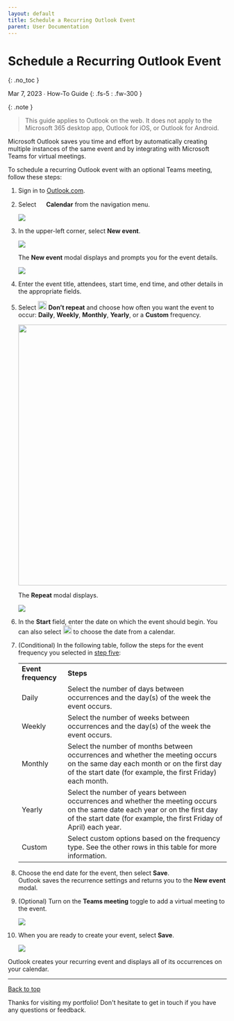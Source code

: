 ```yaml
---
layout: default
title: Schedule a Recurring Outlook Event
parent: User Documentation
---
```


# Schedule a Recurring Outlook Event
{: .no_toc }

Mar 7, 2023 ∙ How-To Guide
{: .fs-5 : .fw-300 }

{:  .note }
> This guide applies to Outlook on the web. It does not apply to the Microsoft 365 desktop app, Outlook for iOS, or Outlook for Android.

Microsoft Outlook saves you time and effort by automatically creating multiple instances of the same event and by integrating with Microsoft Teams for virtual meetings.

To schedule a recurring Outlook event with an optional Teams meeting, follow these steps:

1.  Sign in to [Outlook.com](https://outlook.live.com/owa/).

2.  Select <img src="https://33333.cdn.cke-cs.com/kSW7V9NHUXugvhoQeFaf/images/b605976b77ed8b106d53eff3c43163a804e976b0e23edd2c.png" width="15"> **Calendar** from the navigation menu.

    ![](https://33333.cdn.cke-cs.com/kSW7V9NHUXugvhoQeFaf/images/c7062638241a2a3ede3f4048d7d4753b6de763f37bda57f9.png)
3.  In the upper-left corner, select **New event**.  
      
    ![](https://33333.cdn.cke-cs.com/kSW7V9NHUXugvhoQeFaf/images/8bd6119899faa9a2685813ed62a7f904a534303c44b9d638.png) 

    The **New event** modal displays and prompts you for the event details.  
      
    ![](https://33333.cdn.cke-cs.com/kSW7V9NHUXugvhoQeFaf/images/e5082be85d8504b6dc1ca0650d0bc5682edc67647a161a39.png)  
4.  Enter the event title, attendees, start time, end time, and other details in the appropriate fields.
5.  <a id="step-five"></a>Select <img src="https://33333.cdn.cke-cs.com/kSW7V9NHUXugvhoQeFaf/images/2cbc48e40a16e742a3c627457b22c7b11c0183d78697d16c.png" width="20"> **Don’t repeat** and choose how often you want the event to occur: **Daily**, **Weekly**, **Monthly**, **Yearly**, or a **Custom** frequency.

    <img src="https://33333.cdn.cke-cs.com/kSW7V9NHUXugvhoQeFaf/images/fd92a3f9787205a366169844f355745eb409ad7d76e6888d.png" width="600">
      
    The **Repeat** modal displays. 

    ![](https://33333.cdn.cke-cs.com/kSW7V9NHUXugvhoQeFaf/images/3daedf7f8fed0fbe4c015c926f2dab6974288b95ef9479a6.png)
6.  In the **Start** field, enter the date on which the event should begin. You can also select <img src="https://33333.cdn.cke-cs.com/kSW7V9NHUXugvhoQeFaf/images/c397f5404925e0b3d1044623db1298253897991f5f31149e.png" width="20"> to choose the date from a calendar.

7.  (Conditional) In the following table, follow the steps for the event frequency you selected in [step five](#step-five):

    <table><tbody><tr><td><strong>Event frequency</strong></td><td><strong>Steps</strong></td></tr><tr><td>Daily</td><td>Select the number of days between occurrences and the day(s) of the week the event occurs.</td></tr><tr><td>Weekly</td><td>​Select the number of weeks between occurrences and the day(s) of the week the event occurs.</td></tr><tr><td>Monthly</td><td>Select the number of months between occurrences and whether the meeting occurs on the same day each month or on the first day of the start date (for example, the first Friday) each month.</td></tr><tr><td>Yearly</td><td>Select the number of years between occurrences and whether the meeting occurs on the same date each year or on the first day of the start date (for example, the first Friday of April) each year.</td></tr><tr><td>Custom</td><td>Select custom options based on the frequency type. See the other rows in this table for more information.</td></tr></tbody></table>

8.  Choose the end date for the event, then select **Save**.  
    Outlook saves the recurrence settings and returns you to the **New event** modal.
9.  (Optional) Turn on the **Teams meeting** toggle to add a virtual meeting to the event.  
      
    ![](https://33333.cdn.cke-cs.com/kSW7V9NHUXugvhoQeFaf/images/8428fe86d827ebeaeaedc7c5e5fbc7eda5be774ab4fd0e10.png)

10. When you are ready to create your event, select **Save**.

    ![](https://33333.cdn.cke-cs.com/kSW7V9NHUXugvhoQeFaf/images/17c2277ed9e0bca87fc4b159edf93e381c9e008528781ab9.png)

Outlook creates your recurring event and displays all of its occurrences on your calendar.

---

[Back to top](#top)

Thanks for visiting my portfolio! Don't hesitate to get in touch if you have any questions or feedback.
